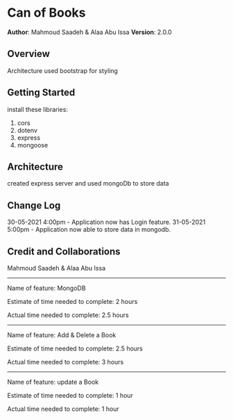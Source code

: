 # Can of Books

**Author**: Mahmoud Saadeh & Alaa Abu Issa
**Version**: 2.0.0

## Overview

Architecture
used bootstrap for styling

## Getting Started

install these libraries:

1. cors
1. dotenv
1. express
1. mongoose

## Architecture

created express server and used mongoDb to store data

## Change Log

30-05-2021 4:00pm - Application now has Login feature.
31-05-2021 5:00pm - Application now able to store data in mongodb.

## Credit and Collaborations

Mahmoud Saadeh & Alaa Abu Issa

---

Name of feature: MongoDB

Estimate of time needed to complete: 2 hours

Actual time needed to complete: 2.5 hours

---

Name of feature: Add & Delete a Book

Estimate of time needed to complete: 2.5 hours

Actual time needed to complete: 3 hours

---

Name of feature: update a Book

Estimate of time needed to complete: 1 hour

Actual time needed to complete: 1 hour

